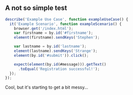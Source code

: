 ## A not so simple test

```js
describe('Example Use Case', function exampleUseCase() {
  it('Example Scenario', function exampleScenario() {
    browser.get('/index.html');
    var firstname = by.id('#firstname');
    element(firstname).sendKeys('Stephen');

    var lastname = by.id('lastname');
    element(lastname).sendKeys('Strange');
    element(by.id('#submit')).click();

    expect(element(by.id(#message))).getText()
      .toEqual('Registration successful!');
  });
});
```

Cool, but it's starting to get a bit messy...